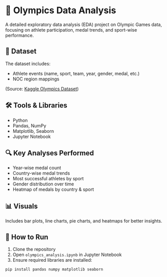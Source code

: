 # 🏅 Olympics Data Analysis

A detailed exploratory data analysis (EDA) project on Olympic Games data, focusing on athlete participation, medal trends, and sport-wise performance.

## 📂 Dataset
The dataset includes:
- Athlete events (name, sport, team, year, gender, medal, etc.)
- NOC region mappings

(Source: [Kaggle Olympics Dataset](https://www.kaggle.com/datasets/matheusfreitag/gender-and-the-olympics))

## 🛠 Tools & Libraries
- Python
- Pandas, NumPy
- Matplotlib, Seaborn
- Jupyter Notebook

## 🔍 Key Analyses Performed
- Year-wise medal count
- Country-wise medal trends
- Most successful athletes by sport
- Gender distribution over time
- Heatmap of medals by country & sport

## 📊 Visuals
Includes bar plots, line charts, pie charts, and heatmaps for better insights.

## 🚀 How to Run
1. Clone the repository
2. Open `olympics_analysis.ipynb` in Jupyter Notebook
3. Ensure required libraries are installed:  
```bash
pip install pandas numpy matplotlib seaborn
